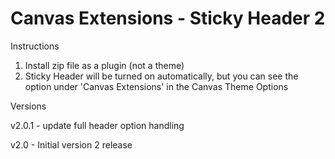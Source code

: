 Canvas Extensions - Sticky Header 2
===================================

Instructions

1. Install zip file as a plugin (not a theme)
2. Sticky Header will be turned on automatically, but you can see the option under 'Canvas Extensions' in the Canvas Theme Options

Versions

v2.0.1 - update full header option handling

v2.0 - Initial version 2 release
